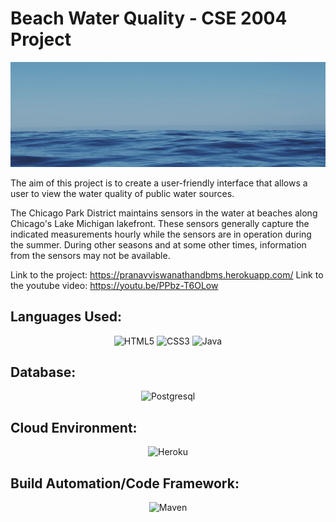 # Beach Water Quality - CSE 2004 Project

![Copy of Pranav Viswanathan's Banner](https://github.com/PranavViswanathan/BeachWaterQuality-CSE2004Project/blob/main/BE.gif)

The aim of this project is to create a user-friendly interface that allows a user to view the water quality of public water sources.

The Chicago Park District maintains sensors in the water at beaches along Chicago's Lake Michigan lakefront. These sensors generally capture the indicated measurements hourly while the sensors are in operation during the summer. During other seasons and at some other times, information from the sensors may not be available.

Link to the project: https://pranavviswanathandbms.herokuapp.com/
Link to the youtube video: https://youtu.be/PPbz-T6OLow

## Languages Used: 
<p align="center">
<img alt="HTML5" src="https://img.shields.io/badge/HTML5-E34F26?style=for-the-badge&logo=html5&logoColor=white">
  <img alt="CSS3" src="https://img.shields.io/badge/CSS3-1572B6?style=for-the-badge&logo=css3&logoColor=white">
   <img alt="Java" src="https://img.shields.io/badge/Java-ED8B00?style=for-the-badge&logo=java&logoColor=white">
</p>

## Database: 
<p align="center">
  <img alt="Postgresql" src="https://img.shields.io/badge/PostgreSQL-316192?style=for-the-badge&logo=postgresql&logoColor=white">
 </p>
 
 ## Cloud Environment:
 
 <p align="center">
  <img alt="Heroku" src="https://img.shields.io/badge/Heroku-430098?style=for-the-badge&logo=heroku&logoColor=white">
  </p>
  
  ## Build Automation/Code Framework:
   <p align="center">
  <img alt="Maven" src="https://img.shields.io/badge/Maven-430098?style=for-the-badge&logo=maven&logoColor=white">
 </p>
